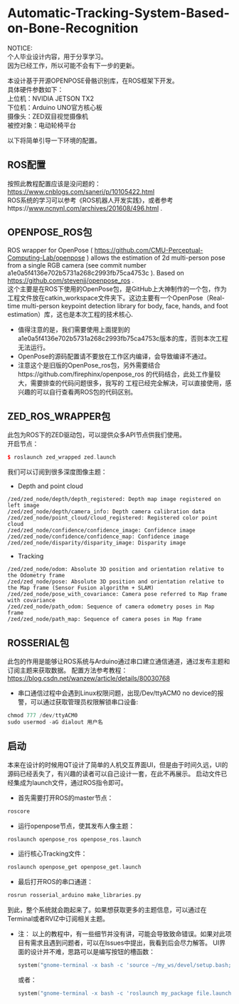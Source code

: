 Automatic-Tracking-System-Based-on-Bone-Recognition  
================

NOTICE:  
个人毕业设计内容，用于分享学习。  
因为已经工作，所以可能不会有下一步的更新。  


本设计基于开源OPENPOSE骨骼识别库，在ROS框架下开发。  
具体硬件参数如下：  
上位机：NVIDIA JETSON TX2  
下位机：Arduino UNO官方核心板  
摄像头：ZED双目视觉摄像机  
被控对象：电动轮椅平台

以下将简单引导一下环境的配置。

ROS配置
-----------------
按照此教程配置应该是没问题的：https://www.cnblogs.com/saneri/p/10105422.html  
ROS系统的学习可以参考《ROS机器人开发实践》，或者参考https://www.ncnynl.com/archives/201608/496.html .  

OPENPOSE_ROS包
-----------------
ROS wrapper for OpenPose ( https://github.com/CMU-Perceptual-Computing-Lab/openpose ) allows the estimation of 2d multi-person pose from a single RGB camera (see commit number a1e0a5f4136e702b5731a268c2993fb75ca4753c ). Based on https://github.com/stevenjj/openpose_ros .  
这个主要是在ROS下使用的OpenPose包，是GitHub上大神制作的一个包，作为工程文件放在catkin_workspace文件夹下。这边主要有一个OpenPose（Real-time multi-person keypoint detection library for body, face, hands, and foot estimation）库，这也是本次工程的技术核心.  
* 值得注意的是，我们需要使用上面提到的a1e0a5f4136e702b5731a268c2993fb75ca4753c版本的库，否则本次工程无法运行。
* OpenPose的源码配置请不要放在工作区内编译，会导致编译不通过。
* 注意这个是旧版的OpenPose_ros包，另外需要结合https://github.com/firephinx/openpose_ros 的代码结合，此处工作量较大，需要排查的代码问题很多，我写的   工程已经完全解决，可以直接使用，感兴趣的可以自行查看两ROS包的代码区别。  

ZED_ROS_WRAPPER包
------------------
此包为ROS下的ZED驱动包，可以提供众多API节点供我们使用。  
开启节点：  
```c++
$ roslaunch zed_wrapped zed.launch
```
我们可以订阅到很多深度图像主题：  
* Depth and point cloud  
```
/zed/zed_node/depth/depth_registered: Depth map image registered on left image
/zed/zed_node/depth/camera_info: Depth camera calibration data
/zed/zed_node/point_cloud/cloud_registered: Registered color point cloud
/zed/zed_node/confidence/confidence_image: Confidence image
/zed/zed_node/confidence/confidence_map: Confidence image 
/zed/zed_node/disparity/disparity_image: Disparity image
```
* Tracking
```
/zed/zed_node/odom: Absolute 3D position and orientation relative to the Odometry frame 
/zed/zed_node/pose: Absolute 3D position and orientation relative to the Map frame (Sensor Fusion algorithm + SLAM)
/zed/zed_node/pose_with_covariance: Camera pose referred to Map frame with covariance
/zed/zed_node/path_odom: Sequence of camera odometry poses in Map frame
/zed/zed_node/path_map: Sequence of camera poses in Map frame
```

ROSSERIAL包
---------------------
此包的作用是能够让ROS系统与Arduino通过串口建立通信通道，通过发布主题和订阅主题来获取数据。
配置方法参考教程：https://blog.csdn.net/wanzew/article/details/80030768
* 串口通信过程中会遇到Linux权限问题，出现/Dev/ttyACM0 no device的报警，可以通过获取管理员权限解锁串口设备:
```c++
chmod 777 /dev/ttyACM0
sudo usermod -aG dialout 用户名
```

启动
---------------
本来在设计的时候用QT设计了简单的人机交互界面UI，但是由于时间久远，UI的源码已经丢失了，有兴趣的读者可以自己设计一套，在此不再展示。
启动文件已经集成为launch文件，通过ROS指令即可。
* 首先需要打开ROS的master节点：
```c++
roscore
```
* 运行openpose节点，使其发布人像主题：
```c++
roslaunch openpose_ros openpose_ros.launch
```
* 运行核心Tracking文件：
```c++
roslaunch openpose_get openpose_get.launch
```
* 最后打开ROS的串口通道：
```c++
rosrun rosserial_arduino make_libraries.py
```

到此，整个系统就会跑起来了。如果想获取更多的主题信息，可以通过在Terminal或者RVIZ中订阅相关主题。

* 注：
  以上的教程中，有一些细节并没有讲，可能会导致致命错误。如果对此项目有需求且遇到问题者，可以在Issues中提出，我看到后会尽力解答。
  UI界面的设计并不难，思路可以是编写按钮的槽函数：
  ```c++
  system("gnome-terminal -x bash -c 'source ~/my_ws/devel/setup.bash;roslaunch my_package file.launch'"); 
  ```
  或者：
  ```c++
  system("gnome-terminal -x bash -c 'roslaunch my_package file.launch'");
  ```
